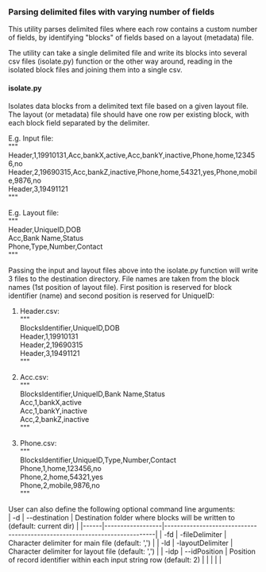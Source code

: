 ### Parsing delimited files with varying number of fields
This utility parses delimited files where each row contains a custom number of fields, by identifying "blocks" of fields based on a layout (metadata) file.

The utility can take a single delimited file and write its blocks into several csv files (isolate.py) function or the other way around, reading in the isolated block files and joining them into a single csv.

#### isolate.py
Isolates data blocks from a delimited text file based on a given layout file. The layout (or metadata) file should have one row per existing block, with each block field separated by the delimiter.

E.g. Input file:  
"""  
Header,1,19910131,Acc,bankX,active,Acc,bankY,inactive,Phone,home,123456,no  
Header,2,19690315,Acc,bankZ,inactive,Phone,home,54321,yes,Phone,mobile,9876,no  
Header,3,19491121  
"""

E.g. Layout file:  
"""  
Header,UniqueID,DOB  
Acc,Bank Name,Status  
Phone,Type,Number,Contact  
"""

Passing the input and layout files above into the isolate.py function will write 3 files to the destination directory. File names are taken from the block names (1st position of layout file). First position is reserved for block identifier (name) and second position is reserved for UniqueID:

1) Header.csv:  
"""  
BlocksIdentifier,UniqueID,DOB  
Header,1,19910131  
Header,2,19690315  
Header,3,19491121  
"""

2) Acc.csv:  
"""  
BlocksIdentifier,UniqueID,Bank Name,Status  
Acc,1,bankX,active  
Acc,1,bankY,inactive  
Acc,2,bankZ,inactive  
"""

3) Phone.csv:  
"""  
BlocksIdentifier,UniqueID,Type,Number,Contact  
Phone,1,home,123456,no  
Phone,2,home,54321,yes  
Phone,2,mobile,9876,no  
"""  

User can also define the following optional command line arguments:  
| -d   | --destination    | Destination folder where blocks will be written to (default: current dir) |
|------|------------------|---------------------------------------------------------------------------|
| -fd  | -fileDelimiter   | Character delimiter for main file (default: ',')                          |
| -ld  | -layoutDelimiter | Character delimiter for layout file (default: ',')                        |
| -idp | --idPosition     | Position of record identifier within each input string row (default: 2)   |
|      |                  |                                                                           |
